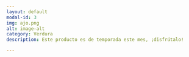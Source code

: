 ```yaml
---
layout: default
modal-id: 3
img: ajo.png
alt: image-alt
category: Verdura
description: Este producto es de temporada este mes, ¡disfrútalo!

---
```


